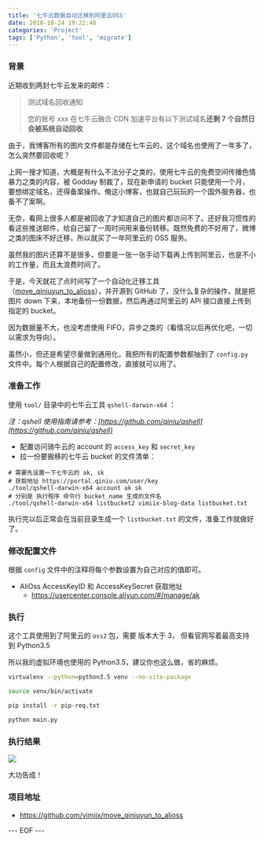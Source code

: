 ```yaml
---
title: '七牛云数据自动迁移到阿里云OSS'
date: 2018-10-24 19:22:48
categories: 'Project'
tags: ['Python', 'tool', 'migrate']
---
```


### 背景

近期收到两封七牛云发来的邮件：

> 测试域名回收通知
>
> 您的账号 xxx 在七牛云融合 CDN 加速平台有以下测试域名**还剩 7 个自然日会被系统自动回收**

由于，我博客所有的图片文件都是存储在七牛云的，这个域名也使用了一年多了，怎么突然要回收呢？

上网一搜才知道，大概是有什么不法分子之类的，使用七牛云的免费空间传播色情暴力之类的内容，被 Godday 制裁了，现在新申请的 bucket 只能使用一个月，要想绑定域名，还得备案操作。俺这小博客，也就自己玩玩的一个国外服务器，也备不了案啊。

无奈，看网上很多人都是被回收了才知道自己的图片都访问不了。还好我习惯性的看这些推送邮件，给自己留了一周时间用来备份转移。既然免费的不好用了，微博之类的图床不好迁移，所以就买了一年阿里云的 OSS 服务。

虽然我的图片还算不是很多，但要是一张一张手动下载再上传到阿里云，也是不小的工作量，而且太浪费时间了。

<!--more-->

于是，今天就花了点时间写了一个自动化迁移工具（[move_qiniuyun_to_alioss](https://github.com/vimiix/move_qiniuyun_to_alioss)），并开源到 GitHub 了，没什么复杂的操作，就是把图片 down 下来，本地备份一份数据，然后再通过阿里云的 API 接口直接上传到指定的 bucket。

因为数据量不大，也没考虑使用 FIFO，异步之类的（看情况以后再优化吧，一切以需求为导向）。

虽然小，但还是希望尽量做到通用化，我把所有的配置参数都抽到了 `config.py` 文件中。每个人根据自己的配置修改，直接就可以用了。

### 准备工作

使用 `tool/` 目录中的七牛云工具 `qshell-darwin-x64` ：

_注：qshell 使用指南请参考：[https://github.com/qiniu/qshell](https://github.com/qiniu/qshell)_

- 配置访问骑牛云的 account 的 `access_key` 和 `secret_key`
- 拉一份要搬移的七牛云 bucket 的文件清单：

```
# 需要先设置一下七牛云的 ak, sk
# 获取地址 https://portal.qiniu.com/user/key
./tool/qshell-darwin-x64 account ak sk
# 分别是 执行程序 命令行 bucket_name 生成的文件名
./tool/qshell-darwin-x64 listbucket2 vimiix-blog-data listbucket.txt
```

执行完以后正常会在当前目录生成一个 `listbucket.txt` 的文件，准备工作就做好了。

### 修改配置文件

根据 `config` 文件中的注释将每个参数设置为自己对应的值即可。

- AliOss AccessKeyID 和 AccessKeySecret 获取地址
  - <https://usercenter.console.aliyun.com/#/manage/ak>

### 执行

这个工具使用到了阿里云的 `oss2` 包，需要 版本大于 3， 但看官网写着最高支持到 Python3.5

所以我的虚拟环境也使用的 Python3.5，建议你也这么做，省的麻烦。

```bash
virtualenv --python=python3.5 venv --no-site-package

source venv/bin/activate

pip install -r pip-req.txt

python main.py
```

### 执行结果

![](http://vimiix-blog.oss-cn-qingdao.aliyuncs.com/result.jpg)

大功告成！

### 项目地址

- https://github.com/vimiix/move_qiniuyun_to_alioss

--- EOF ---
